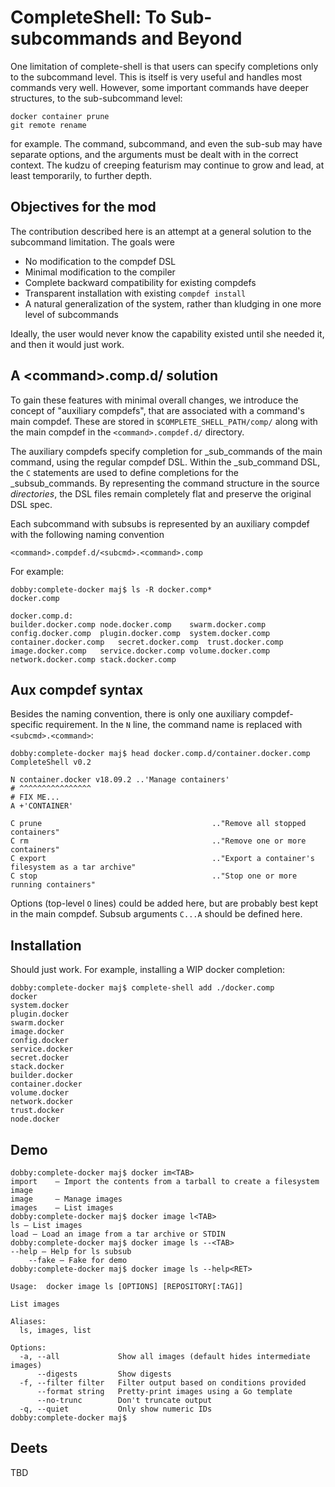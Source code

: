# CompleteShell: To Sub-subcommands and Beyond

One limitation of complete-shell is that users can specify completions only to the subcommand level. This is itself is very useful and handles most commands very well. However, some important commands have deeper structures, to the sub-subcommand level:

    docker container prune
    git remote rename
	
for example. The command, subcommand, and even the sub-sub may have separate options, and the arguments must be dealt with in the correct context. The kudzu of creeping featurism may continue to grow and lead, at least temporarily, to further depth.

## Objectives for the mod

The contribution described here is an attempt at a general solution to the subcommand limitation. The goals were

* No modification to the compdef DSL
* Minimal modification to the compiler
* Complete backward compatibility for existing compdefs
* Transparent installation with existing `compdef install`
* A natural generalization of the system, rather than kludging in one more level of subcommands

Ideally, the user would never know the capability existed until she needed it, and then it would just work.

## A \<command>.comp.d/ solution

To gain these features with minimal overall changes, we introduce the concept of "auxiliary compdefs", that are associated with a command's main compdef. These are stored in `$COMPLETE_SHELL_PATH/comp/` along with the main compdef in the `<command>.compdef.d/` directory.

The auxiliary compdefs specify completion for _sub_commands of the main command, using the regular compdef DSL. Within the _sub_command DSL, the `C` statements are used to define completions for the _subsub_commands. By representing the command structure in the source _directories_, the DSL files remain completely flat and preserve the original DSL spec.

Each subcommand with subsubs is represented by an auxiliary compdef with the following naming convention

    <command>.compdef.d/<subcmd>.<command>.comp
	
For example:

    dobby:complete-docker maj$ ls -R docker.comp*
    docker.comp	

    docker.comp.d:
    builder.docker.comp	node.docker.comp	swarm.docker.comp
    config.docker.comp	plugin.docker.comp	system.docker.comp
    container.docker.comp	secret.docker.comp	trust.docker.comp
    image.docker.comp	service.docker.comp	volume.docker.comp
    network.docker.comp	stack.docker.comp

## Aux compdef syntax

Besides the naming convention, there is only one auxiliary compdef-specific requirement. In the `N` line, the command name is replaced with `<subcmd>.<command>`:

    dobby:complete-docker maj$ head docker.comp.d/container.docker.comp 
    CompleteShell v0.2
    
    N container.docker v18.09.2 ..'Manage containers'
    # ^^^^^^^^^^^^^^^^
    # FIX ME...
    A +'CONTAINER'

    C prune                                      .."Remove all stopped containers"
    C rm                                         .."Remove one or more containers"
    C export                                     .."Export a container's filesystem as a tar archive"
    C stop                                       .."Stop one or more running containers"

Options (top-level `O` lines) could be added here, but are probably best kept in the main compdef. Subsub arguments `C...A` should be defined here.

## Installation

Should just work. For example, installing a WIP docker completion:

    dobby:complete-docker maj$ complete-shell add ./docker.comp
    docker
    system.docker
    plugin.docker
    swarm.docker
    image.docker
    config.docker
    service.docker
    secret.docker
    stack.docker
    builder.docker
    container.docker
    volume.docker
    network.docker
    trust.docker
    node.docker

## Demo

    dobby:complete-docker maj$ docker im<TAB>
    import    — Import the contents from a tarball to create a filesystem image
    image     — Manage images
    images    — List images
    dobby:complete-docker maj$ docker image l<TAB>
    ls — List images
    load — Load an image from a tar archive or STDIN
    dobby:complete-docker maj$ docker image ls --<TAB>
    --help — Help for ls subsub 
    	--fake — Fake for demo 
    dobby:complete-docker maj$ docker image ls --help<RET>

    Usage:	docker image ls [OPTIONS] [REPOSITORY[:TAG]]

    List images

    Aliases:
      ls, images, list

    Options:
      -a, --all             Show all images (default hides intermediate images)
          --digests         Show digests
      -f, --filter filter   Filter output based on conditions provided
          --format string   Pretty-print images using a Go template
          --no-trunc        Don't truncate output
      -q, --quiet           Only show numeric IDs
    dobby:complete-docker maj$
	
## Deets

TBD

